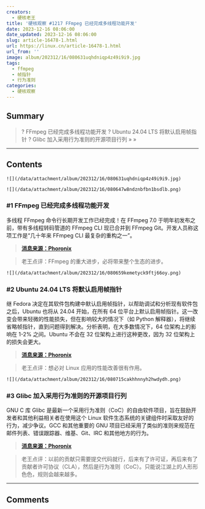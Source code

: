 ```yaml
---
creators:
  - 硬核老王
title: '硬核观察 #1217 FFmpeg 已经完成多线程功能开发'
date: 2023-12-16 08:06:00
date_updated: 2023-12-16 08:06:00
slug: article-16478-1.html
url: https://linux.cn/article-16478-1.html
url_from: ''
image: album/202312/16/080631uqhdniqp4z49i9i9.jpg
tags:
  - ffmpeg
  - 帧指针
  - 行为准则
categories:
  - 硬核观察
---
```


## Summary

> ? FFmpeg 已经完成多线程功能开发
> ? Ubuntu 24.04 LTS 将默认启用帧指针
> ? Glibc 加入采用行为准则的开源项目行列
> » 
> »

***

<!-- more -->

## Contents

`![](/data/attachment/album/202312/16/080631uqhdniqp4z49i9i9.jpg)`

`![](/data/attachment/album/202312/16/080647w8ndznbfbn1bsdlb.png)`

### #1 FFmpeg 已经完成多线程功能开发

多线程 FFmpeg 命令行长期开发工作已经完成！在 FFmpeg 7.0 于明年初发布之前，带有多线程转码管道的 FFmpeg CLI 现已合并到 FFmpeg Git。开发人员称这项工作是“几十年来 FFmpeg CLI 最复杂的重构之一”。

> 
> **[消息来源：Phoronix](https://www.phoronix.com/news/FFmpeg-CLI-MT-Merged)**
> 
> 
> 

> 
> 老王点评：FFmpeg 的重大进步，必将带来整个生态的进步。
> 
> 
> 

`![](/data/attachment/album/202312/16/080659kemetyck9ftj66oy.png)`

### #2 Ubuntu 24.04 LTS 将默认启用帧指针

继 Fedora 决定在其软件包构建中默认启用帧指针，以帮助调试和分析现有软件包之后，Ubuntu 也将从 24.04 开始，在所有 64 位平台上默认启用帧指针。这一改变会带来轻微的性能损失，但在影响较大的情况下（如 Python 解释器），将继续省略帧指针，直到问题得到解决。分析表明，在大多数情况下，64 位架构上的影响在 1-2% 之间。Ubuntu 不会在 32 位架构上进行这种更改，因为 32 位架构上的损失会更大。

> 
> **[消息来源：Phoronix](https://www.phoronix.com/news/Ubuntu-Frame-Pointers-Default)**
> 
> 
> 

> 
> 老王点评：想必对 Linux 应用的性能改善很有作用。
> 
> 
> 

`![](/data/attachment/album/202312/16/080715cakhhnnyh2hwdydh.png)`

### #3 Glibc 加入采用行为准则的开源项目行列

GNU C 库 Glibc 是最新一个采用行为准则（CoC）的自由软件项目，旨在鼓励开发者和其他利益相关者在使用这个 Linux 软件生态系统的关键组件时采取友好的行为，减少争议。GCC 和其他重要的 GNU 项目已经采用了类似的准则来规范在邮件列表、错误跟踪器、维基、Git、IRC 和其他地方的行为。

> 
> **[消息来源：Phoronix](https://www.phoronix.com/news/Glibc-Code-of-Conduct)**
> 
> 
> 

> 
> 老王点评：以前的贡献只需要提交代码就行，后来有了许可证，再后来有了贡献者许可协议（CLA），然后是行为准则（CoC）。只能说江湖上的人形形色色，规则会越来越多。
> 
> 
>

***

## Comments
